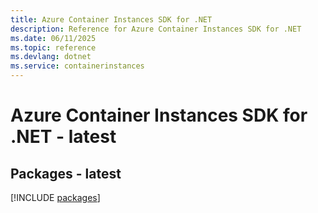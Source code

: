 ```yaml
---
title: Azure Container Instances SDK for .NET
description: Reference for Azure Container Instances SDK for .NET
ms.date: 06/11/2025
ms.topic: reference
ms.devlang: dotnet
ms.service: containerinstances
---
```

# Azure Container Instances SDK for .NET - latest
## Packages - latest
[!INCLUDE [packages](container-instances-index.md)]